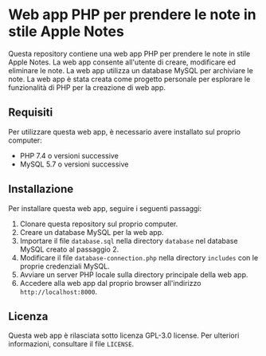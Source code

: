 # Web app PHP per prendere le note in stile Apple Notes

Questa repository contiene una web app PHP per prendere le note in stile Apple Notes. La web app consente all'utente di creare, modificare ed eliminare le note. La web app utilizza un database MySQL per archiviare le note. La web app è stata creata come progetto personale per esplorare le funzionalità di PHP per la creazione di web app.

## Requisiti

Per utilizzare questa web app, è necessario avere installato sul proprio computer:

- PHP 7.4 o versioni successive
- MySQL 5.7 o versioni successive

## Installazione

Per installare questa web app, seguire i seguenti passaggi:

1. Clonare questa repository sul proprio computer.
2. Creare un database MySQL per la web app.
3. Importare il file `database.sql` nella directory `database` nel database MySQL creato al passaggio 2.
4. Modificare il file `database-connection.php` nella directory `includes` con le proprie credenziali MySQL.
5. Avviare un server PHP locale sulla directory principale della web app.
6. Accedere alla web app dal proprio browser all'indirizzo `http://localhost:8000`.

## Licenza

Questa web app è rilasciata sotto licenza GPL-3.0 license. Per ulteriori informazioni, consultare il file `LICENSE`.
